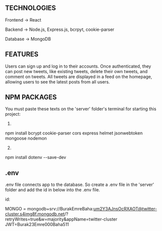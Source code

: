 TECHNOLOGIES
---------------
Frontend -> React

Backend -> Node.js, Express.js, bcrpyt, cookie-parser

Database -> MongoDB

FEATURES
--------------------
Users can sign up and log in to their accounts. 
Once authenticated, they can post new tweets, like existing tweets, delete their own tweets, and comment on tweets. 
All tweets are displayed in a feed on the homepage, allowing users to see the latest posts from all users.

NPM PACKAGES
-----------------
You must paste these texts on the 'server' folder's terminal for starting this project:

1)
npm install
bcrypt
cookie-parser
cors
express
helmet
jsonwebtoken
mongoose
nodemon

2)
npm install dotenv --save-dev

.env
----------------
.env file connects app to the database. So create a .env file in the 'server' folder and add the id in below into the .env file.

id:

MONGO = mongodb+srv://BurakEmreBaha:um2Y3AJnsOcRXAOT@twitter-cluster.s4img8f.mongodb.net/?retryWrites=true&w=majority&appName=twitter-cluster
JWT=Burak23Emre000Baha511


